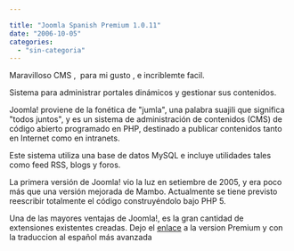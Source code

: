 ```yaml
---

title: "Joomla Spanish Premium 1.0.11"
date: "2006-10-05"
categories: 
  - "sin-categoria"
---
```


Maravilloso CMS ,  para mi gusto , e incriblemte facil.

Sistema para administrar portales dinámicos y gestionar sus contenidos.

Joomla! proviene de la fonética de "jumla", una palabra suajili que significa "todos juntos", y es un sistema de administración de contenidos (CMS) de código abierto programado en PHP, destinado a publicar contenidos tanto en Internet como en intranets.

Este sistema utiliza una base de datos MySQL e incluye utilidades tales como feed RSS, blogs y foros.

La primera versión de Joomla! vio la luz en setiembre de 2005, y era poco más que una versión mejorada de Mambo. Actualmente se tiene previsto reescribir totalmente el código construyéndolo bajo PHP 5.

Una de las mayores ventajas de Joomla!, es la gran cantidad de extensiones existentes creadas. Dejo el [enlace](https://developer.joomla.org/sf/frs/do/downloadFile/projects.spanish/frs.joomla_spanish_premium.joomla_spanish_1_0_11/frs6753?dl=1 "Joomla Premium 1.0.11") a la version Premium y con la traduccion al español más avanzada
